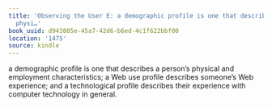 ```yaml
---
title: 'Observing the User E: a demographic profile is one that describes a person’s
  physi…'
book_uuid: d943805e-45a7-42d6-b6ed-4c1f622bbf00
location: '1475'
source: kindle
---
```


a demographic profile is one that describes a person’s physical and employment characteristics; a Web use profile describes someone’s Web experience; and a technological profile describes their experience with computer technology in general.